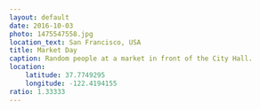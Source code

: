```yaml
---
layout: default
date: 2016-10-03
photo: 1475547558.jpg
location_text: San Francisco, USA
title: Market Day
caption: Random people at a market in front of the City Hall.
location:
    latitude: 37.7749295
    longitude: -122.4194155
ratio: 1.33333
---
```

